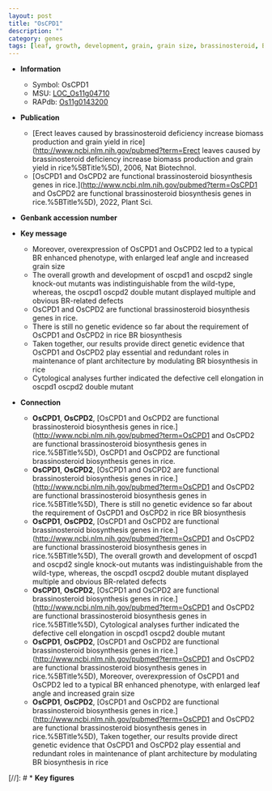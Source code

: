 ```yaml
---
layout: post
title: "OsCPD1"
description: ""
category: genes
tags: [leaf, growth, development, grain, grain size, brassinosteroid, BR, Brassinosteroid, architecture, cell elongation,  BR , plant architecture, leaf angle]
---
```


* **Information**  
    + Symbol: OsCPD1  
    + MSU: [LOC_Os11g04710](http://rice.uga.edu/cgi-bin/ORF_infopage.cgi?orf=LOC_Os11g04710)  
    + RAPdb: [Os11g0143200](https://rapdb.dna.affrc.go.jp/locus/?name=Os11g0143200)  

* **Publication**  
    + [Erect leaves caused by brassinosteroid deficiency increase biomass production and grain yield in rice](http://www.ncbi.nlm.nih.gov/pubmed?term=Erect leaves caused by brassinosteroid deficiency increase biomass production and grain yield in rice%5BTitle%5D), 2006, Nat Biotechnol.
    + [OsCPD1 and OsCPD2 are functional brassinosteroid biosynthesis genes in rice.](http://www.ncbi.nlm.nih.gov/pubmed?term=OsCPD1 and OsCPD2 are functional brassinosteroid biosynthesis genes in rice.%5BTitle%5D), 2022, Plant Sci.

* **Genbank accession number**  

* **Key message**  
    + Moreover, overexpression of OsCPD1 and OsCPD2 led to a typical BR enhanced phenotype, with enlarged leaf angle and increased grain size
    + The overall growth and development of oscpd1 and oscpd2 single knock-out mutants was indistinguishable from the wild-type, whereas, the oscpd1 oscpd2 double mutant displayed multiple and obvious BR-related defects
    + OsCPD1 and OsCPD2 are functional brassinosteroid biosynthesis genes in rice.
    + There is still no genetic evidence so far about the requirement of OsCPD1 and OsCPD2 in rice BR biosynthesis
    + Taken together, our results provide direct genetic evidence that OsCPD1 and OsCPD2 play essential and redundant roles in maintenance of plant architecture by modulating BR biosynthesis in rice
    + Cytological analyses further indicated the defective cell elongation in oscpd1 oscpd2 double mutant

* **Connection**  
    + __OsCPD1__, __OsCPD2__, [OsCPD1 and OsCPD2 are functional brassinosteroid biosynthesis genes in rice.](http://www.ncbi.nlm.nih.gov/pubmed?term=OsCPD1 and OsCPD2 are functional brassinosteroid biosynthesis genes in rice.%5BTitle%5D), OsCPD1 and OsCPD2 are functional brassinosteroid biosynthesis genes in rice.
    + __OsCPD1__, __OsCPD2__, [OsCPD1 and OsCPD2 are functional brassinosteroid biosynthesis genes in rice.](http://www.ncbi.nlm.nih.gov/pubmed?term=OsCPD1 and OsCPD2 are functional brassinosteroid biosynthesis genes in rice.%5BTitle%5D),  There is still no genetic evidence so far about the requirement of OsCPD1 and OsCPD2 in rice BR biosynthesis
    + __OsCPD1__, __OsCPD2__, [OsCPD1 and OsCPD2 are functional brassinosteroid biosynthesis genes in rice.](http://www.ncbi.nlm.nih.gov/pubmed?term=OsCPD1 and OsCPD2 are functional brassinosteroid biosynthesis genes in rice.%5BTitle%5D),  The overall growth and development of oscpd1 and oscpd2 single knock-out mutants was indistinguishable from the wild-type, whereas, the oscpd1 oscpd2 double mutant displayed multiple and obvious BR-related defects
    + __OsCPD1__, __OsCPD2__, [OsCPD1 and OsCPD2 are functional brassinosteroid biosynthesis genes in rice.](http://www.ncbi.nlm.nih.gov/pubmed?term=OsCPD1 and OsCPD2 are functional brassinosteroid biosynthesis genes in rice.%5BTitle%5D),  Cytological analyses further indicated the defective cell elongation in oscpd1 oscpd2 double mutant
    + __OsCPD1__, __OsCPD2__, [OsCPD1 and OsCPD2 are functional brassinosteroid biosynthesis genes in rice.](http://www.ncbi.nlm.nih.gov/pubmed?term=OsCPD1 and OsCPD2 are functional brassinosteroid biosynthesis genes in rice.%5BTitle%5D),  Moreover, overexpression of OsCPD1 and OsCPD2 led to a typical BR enhanced phenotype, with enlarged leaf angle and increased grain size
    + __OsCPD1__, __OsCPD2__, [OsCPD1 and OsCPD2 are functional brassinosteroid biosynthesis genes in rice.](http://www.ncbi.nlm.nih.gov/pubmed?term=OsCPD1 and OsCPD2 are functional brassinosteroid biosynthesis genes in rice.%5BTitle%5D),  Taken together, our results provide direct genetic evidence that OsCPD1 and OsCPD2 play essential and redundant roles in maintenance of plant architecture by modulating BR biosynthesis in rice

[//]: # * **Key figures**  


